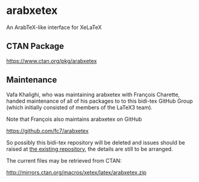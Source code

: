 # arabxetex
An ArabTeX-like interface for XeLaTeX

## CTAN Package
 https://www.ctan.org/pkg/arabxetex



## Maintenance
Vafa Khalighi, who was maintaining arabxetex with François Charette,
handed maintenance of all of his packages to to this bidi-tex GitHub Group
(which initially consisted of members of the LaTeX3 team).


Note that François also maintains arabxetex on GitHub

https://github.com/fc7/arabxetex


So possibly this bidi-tex repository will be deleted and issues should be
raised at [the existing repository](https://github.com/fc7/arabxetex),
the details are still to be arranged.

The current files may be retrieved from CTAN:

http://mirrors.ctan.org/macros/xetex/latex/arabxetex.zip


